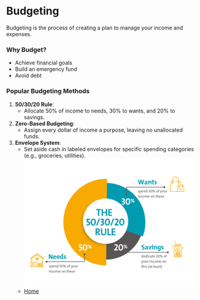 # Budgeting

Budgeting is the process of creating a plan to manage your income and expenses. 

### Why Budget?
- Achieve financial goals
- Build an emergency fund
- Avoid debt

### Popular Budgeting Methods
1. **50/30/20 Rule**:
   - Allocate 50% of income to needs, 30% to wants, and 20% to savings.
2. **Zero-Based Budgeting**:
   - Assign every dollar of income a purpose, leaving no unallocated funds.
3. **Envelope System**:
   - Set aside cash in labeled envelopes for specific spending categories (e.g., groceries, utilities).
   ![alt text](image.png)
   - [Home](./README.md)